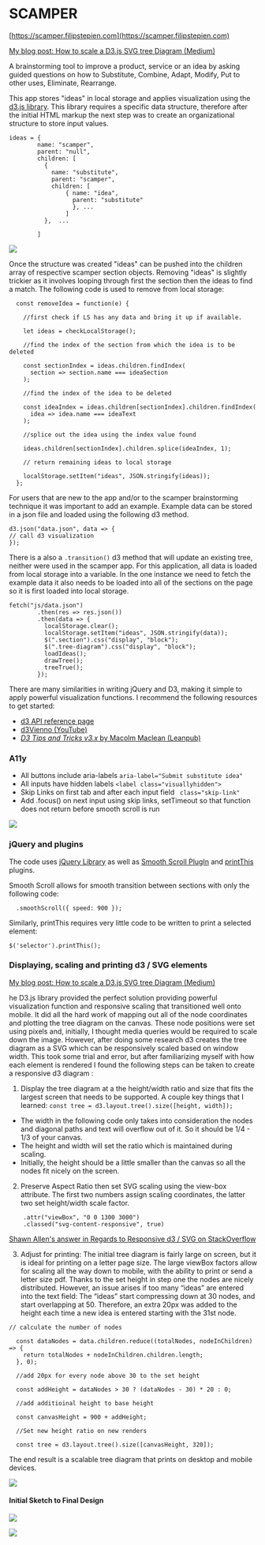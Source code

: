 SCAMPER
=======

[https://scamper.filipstepien.com](https://scamper.filipstepien.com)

[My blog post: How to scale a D3.js SVG tree Diagram (Medium)](https://medium.com/@filip.stepien/how-to-scale-a-d3-js-svg-tree-diagram-a7e89b9eebff)


A brainstorming tool to improve a product, service or an idea by asking guided questions on how to Substitute, Combine, Adapt, Modify, Put to other uses, Eliminate, Rearrange. 

This app stores "ideas" in local storage and applies visualization using the [d3.js library](https://d3js.org/). This library requires a specific data structure, therefore after the initial HTML markup the next step was to create an organizational structure to store input values. 

```
ideas = {
        name: "scamper",
        parent: "null",
        children: [
          {
            name: "substitute",
            parent: "scamper",
            children: [ 
                { name: "idea", 
                  parent: "substitute" 
                  }, ...
                ]
          },  ...

        ]
```

![](https://scamper.filipstepien.com/assets/localstorage.png)

Once the structure was created "ideas" can be pushed into the children array of respective scamper section objects. Removing "ideas" is slightly trickier as it involves looping through first the section then the ideas to find a match. The following code is used to remove from local storage: 

```
  const removeIdea = function(e) {
    
    //first check if LS has any data and bring it up if available.

    let ideas = checkLocalStorage();

    //find the index of the section from which the idea is to be deleted

    const sectionIndex = ideas.children.findIndex(
      section => section.name === ideaSection
    );

    //find the index of the idea to be deleted

    const ideaIndex = ideas.children[sectionIndex].children.findIndex(
      idea => idea.name === ideaText
    );

    //splice out the idea using the index value found

    ideas.children[sectionIndex].children.splice(ideaIndex, 1);

    // return remaining ideas to local storage

    localStorage.setItem("ideas", JSON.stringify(ideas));
  };
```
For users that are new to the app and/or to the scamper brainstorming technique it was important to add an example. Example data can be stored in a json file and loaded using the following d3 method. 

```
d3.json("data.json", data => {
// call d3 visualization
});
```

There is a also a `.transition()` d3 method that will update an existing tree, neither were used in the scamper app. For this application, all data is loaded from local storage into a variable. In the one instance we need to fetch the example data it also needs to be loaded into all of the sections on the page so it is first loaded into local storage. 

```
fetch("js/data.json")
        .then(res => res.json())
        .then(data => {
          localStorage.clear();
          localStorage.setItem("ideas", JSON.stringify(data));
          $(".section").css("display", "block");
          $(".tree-diagram").css("display", "block");
          loadIdeas();
          drawTree();
          treeTrue();
        });
```



There are many similarities in writing jQuery and D3, making it simple to apply powerful visualization functions. I recommend the following resources to get started: 
+ [d3 API reference page](https://github.com/d3/d3/blob/master/API.md)
+ [d3Vienno (YouTube)](https://www.youtube.com/user/d3Vienno)
+ [*D3 Tips and Tricks v3.x* by Macolm Maclean (Leanpub)](https://leanpub.com/D3-Tips-and-Tricks)




### A11y


+ All buttons include aria-labels `aria-label="Submit substitute idea"`
+ All inputs have hidden labels `<label class="visuallyhidden">`
+ Skip Links on first tab and after each input field ` class="skip-link"`
+ Add .focus() on next input using skip links, setTimeout so that function does not return before smooth scroll is run

![](https://meta.filipstepien.com/scamper.axe.png)

### jQuery and plugins

The code uses [jQuery Library](https://jquery.com/) as well as [Smooth Scroll PlugIn](https://plugins.jquery.com/smooth-scroll/) and [printThis](https://jasonday.github.io/printThis/) plugins.

Smooth Scroll allows for smooth transition between sections with only the following code: 
```
  .smoothScroll({ speed: 900 });
```
Similarly, printThis requires very little code to be written to print a selected element: 
```
$('selector').printThis();
```
### Displaying, scaling and printing d3 / SVG elements

[My blog post: How to scale a D3.js SVG tree Diagram (Medium)](https://medium.com/@filip.stepien/how-to-scale-a-d3-js-svg-tree-diagram-a7e89b9eebff)

he D3.js library provided the perfect solution providing powerful visualization function and responsive scaling that transitioned well onto mobile. It did all the hard work of mapping out all of the node coordinates and plotting the tree diagram on the canvas. These node positions were set using pixels and, initially, I thought media queries would be required to scale down the image. However, after doing some research d3 creates the tree diagram as a SVG which can be responsively scaled based on window width. This took some trial and error, but after familiarizing myself with how each element is rendered I found the following steps can be taken to create a responsive d3 diagram :

1. Display the tree diagram at a the height/width ratio and size that fits the largest screen that needs to be supported. A couple key things that I learned: 
```const tree = d3.layout.tree().size([height, width]);```

+ The width in the following code only takes into consideration the nodes and diagonal paths and text will overflow out of it. So it should be 1/4 - 1/3 of your canvas. 
+ The height and width will set the ratio which is maintained during scaling.
+ Initially, the height should be a little smaller than the canvas so all the nodes fit nicely on the screen.  

2. Preserve Aspect Ratio then set SVG scaling using the view-box attribute. The first two numbers assign scaling coordinates, the latter two set height/width scale factor. 

``` .attr("preserveAspectRatio", "xMinYMin meet")
    .attr("viewBox", "0 0 1300 3000")
    .classed("svg-content-responsive", true)
```

[Shawn Allen's answer in Regards to Responsive d3 / SVG on StackOverflow](https://stackoverflow.com/a/9539361/9160384)

3. Adjust for printing: The initial tree diagram is fairly large on screen, but it is ideal for printing on a letter page size. The large viewBox factors allow for scaling all the way down to mobile, with the ability to print or send a letter size pdf. Thanks to the set height in step one the nodes are nicely distributed. However, an issue arises if too many “ideas” are entered into the text field: The “ideas” start compressing down at 30 nodes, and start overlapping at 50. Therefore, an extra 20px was added to the height each time a new idea is entered starting with the 31st node. 

```
// calculate the number of nodes 

  const dataNodes = data.children.reduce((totalNodes, nodeInChildren) => {
    return totalNodes + nodeInChildren.children.length;
  }, 0);

  //add 20px for every node above 30 to the set height

  const addHeight = dataNodes > 30 ? (dataNodes - 30) * 20 : 0;

  //add additioinal height to base height

  const canvasHeight = 900 + addHeight;

  //Set new height ratio on new renders

  const tree = d3.layout.tree().size([canvasHeight, 320]);
```

The end result is a scalable tree diagram that prints on desktop and mobile devices.

![](https://scamper.filipstepien.com/assets/index.print.png)

#### Initial Sketch to Final Design

![](https://meta.filipstepien.com/scamper.notes.jpg)

![](https://scamper.filipstepien.com/assets/index.png)




